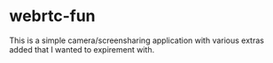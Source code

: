 # webrtc-fun

This is a simple camera/screensharing application with various extras added that I wanted to expirement with.